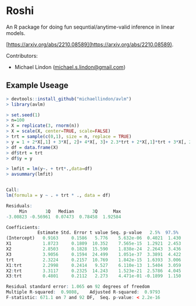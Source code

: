 # Roshi
An R package for doing fun sequntial/anytime-valid inference in linear models.

[https://arxiv.org/abs/2210.08589](https://arxiv.org/abs/2210.08589).

Contributors:
- Michael Lindon (michael.s.lindon@gmail.com)

## Example Useage
```R
> devtools::install_github("michaellindon/avlm")
> library(avlm)

> set.seed(1)
> n=100
> X = replicate(3, rnorm(n))
> X = scale(X, center=TRUE, scale=FALSE)
> trt = sample(c(0,1), size = n, replace = TRUE)
> y = 1 + 2*X[,1] + 3*X[, 2]+ 4*X[, 3]+ 2.3*trt + 2*X[,1]*trt + 3*X[, 2]*trt+ 0.4*X[, 3]*trt +  rnorm(n)
> df = data.frame(X)
> df$trt = trt
> df$y = y

> lmfit = lm(y~. + trt*.,data=df)
> avsummary(lmfit)


Call:
lm(formula = y ~ . + trt * ., data = df)

Residuals:
     Min       1Q   Median       3Q      Max 
-3.00823 -0.56961  0.07473  0.78458  1.92584 

Coefficients:
            Estimate Std. Error t value Seq. p-value   2.5%  97.5% 
(Intercept)   0.9163     0.1586   5.776    5.632e-06  0.4021  1.430
X1            1.8723     0.1809  10.352    7.565e-15  1.2921  2.453
X2            2.8503     0.1828  15.590    1.838e-24  2.2643  3.436
X3            3.9056     0.1594  24.499    1.051e-37  3.3891  4.422
trt           2.3224     0.2157  10.769    1.842e-15  1.6393  3.006
X1:trt        2.2998     0.2414   9.527    6.110e-13  1.5404  3.059
X2:trt        3.3117     0.2325  14.243    1.523e-21  2.5786  4.045
X3:trt        0.4801     0.2112   2.273    4.471e-01 -0.1899  1.150

Residual standard error: 1.065 on 92 degrees of freedom
Multiple R-squared:  0.9808,	Adjusted R-squared:  0.9793 
F-statistic: 671.1 on 7 and 92 DF,  Seq. p-value: < 2.2e-16

```
